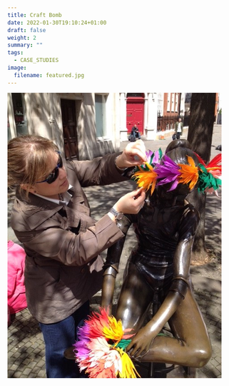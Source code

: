 ```yaml
---
title: Craft Bomb
date: 2022-01-30T19:10:24+01:00
draft: false
weight: 2
summary: ""
tags:
  - CASE_STUDIES
image:
  filename: featured.jpg
---
```



![](craftbomb.jpg)